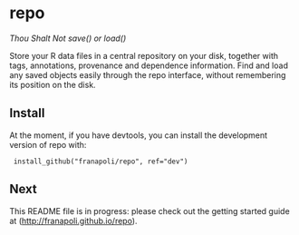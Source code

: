 # repo
*Thou Shalt Not save() or load()*

Store your R data files in a central repository on your disk, together
with tags, annotations, provenance and dependence information. Find
and load any saved objects easily through the repo interface, without
remembering its position on the disk.

## Install

At the moment, if you have devtools, you can install the development
version of repo with:

     install_github("franapoli/repo", ref="dev")

## Next

This README file is in progress: please check out the getting started
guide at (http://franapoli.github.io/repo).
